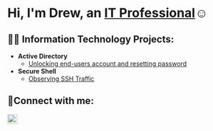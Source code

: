 <h1>Hi, I'm Drew, an <a href="https://www.linkedin.com/in/drew-gordon11725/">IT Professional</a>☺</h1>

<h2>👨‍💻 Information Technology Projects:</h2>

- <b>Active Directory</b>
  - [Unlocking end-users account and resetting password](https://github.com/dgordon6/osticket-prereqs)
- <b>Secure Shell</b>
  - [Observing SSH Traffic](https://github.com/dgordon6/observe-ssh-traffic)

<h2>🤳Connect with me:</h2>

[<img align="left" alt="Josh | LinkedIn" width="22px" src="https://cdn.jsdelivr.net/npm/simple-icons@v3/icons/linkedin.svg" />][linkedin]




[linkedin]: https://www.linkedin.com/in/drew-gordon11725/
